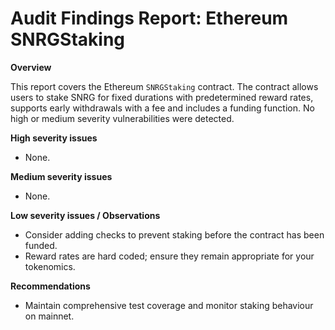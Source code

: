# Audit Findings Report: Ethereum SNRGStaking

**Overview**

This report covers the Ethereum `SNRGStaking` contract.  The contract allows users to stake SNRG for fixed durations with predetermined reward rates, supports early withdrawals with a fee and includes a funding function.  No high or medium severity vulnerabilities were detected.

**High severity issues**

- None.

**Medium severity issues**

- None.

**Low severity issues / Observations**

- Consider adding checks to prevent staking before the contract has been funded.
- Reward rates are hard coded; ensure they remain appropriate for your tokenomics.

**Recommendations**

- Maintain comprehensive test coverage and monitor staking behaviour on mainnet.
